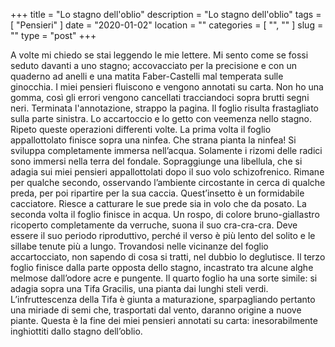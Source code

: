 +++
title = "Lo stagno dell'oblio"
description = "Lo stagno dell'oblio"
tags = [ "Pensieri" ]
date = "2020-01-02"
location = ""
categories = [
  "",
  ""
]
slug = ""
type = "post"
+++

A volte mi chiedo se stai leggendo le mie lettere. Mi sento come se fossi seduto davanti a uno stagno; accovacciato per la precisione e con un quaderno ad anelli e una matita Faber-Castelli mal temperata sulle ginocchia. I miei pensieri fluiscono e vengono annotati su carta. Non ho una gomma, così gli errori vengono cancellati tracciandoci sopra brutti segni neri. Terminata l'annotazione, strappo la pagina. Il foglio risulta frastagliato sulla parte sinistra. Lo accartoccio e lo getto con veemenza nello stagno. Ripeto queste operazioni differenti volte. La prima volta il foglio appallottolato finisce sopra una ninfea. Che strana pianta la ninfea! Si sviluppa completamente immersa nell’acqua. Solamente i rizomi delle radici sono immersi nella terra del fondale. Sopraggiunge una libellula, che si adagia sui miei pensieri appallottolati dopo il suo volo schizofrenico. Rimane per qualche secondo, osservando l’ambiente circostante in cerca di qualche preda, per poi ripartire per la sua caccia. Quest’insetto è un formidabile cacciatore. Riesce a catturare le sue prede sia in volo che da posato. La seconda volta il foglio finisce in acqua. Un rospo, di colore bruno-giallastro ricoperto completamente da verruche, suona il suo cra-cra-cra. Deve essere il suo periodo riproduttivo, perché il verso è più lento del solito e le sillabe tenute più a lungo. Trovandosi nelle vicinanze del foglio accartocciato, non sapendo di cosa si tratti, nel dubbio lo deglutisce. Il terzo foglio finisce dalla parte opposta dello stagno, incastrato tra alcune alghe melmose dall’odore acre e pungente.  Il quarto foglio ha una sorte simile: si adagia sopra una Tifa Gracilis, una pianta dai lunghi steli verdi. L’infruttescenza della Tifa è giunta a maturazione, sparpagliando pertanto una miriade di semi che, trasportati dal vento, daranno origine a nuove piante. Questa è la fine dei miei pensieri annotati su carta: inesorabilmente inghiottiti dallo stagno dell’oblio.
 
